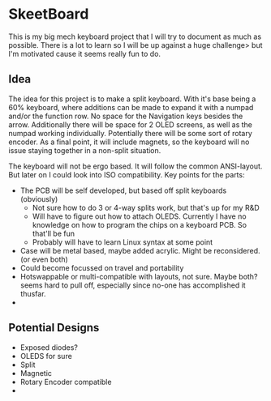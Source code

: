 # SkeetBoard

This is my big mech keyboard project that I will try to document as much as possible. There is a lot to learn so I will be up against a huge challenge>
but I'm motivated cause it seems really fun to do.

## Idea

The idea for this project is to make a split keyboard. With it's base being a 60% keyboard, where additions can be made to expand it with a numpad and/or the function row.
No space for the Navigation keys besides the arrow. 
Additionally there will be space for 2 OLED screens, as well as the numpad working individually. Potentially there will be some sort of rotary encoder.
As a final point, it will include magnets, so the keyboard will no issue staying together in a non-split situation.

The keyboard will not be ergo based. It will follow the common ANSI-layout. But later on I could look into ISO compatibility. 
Key points for the parts:
- The PCB will be self developed, but based off split keyboards (obviously)
  - Not sure how to do 3 or 4-way splits work, but that's up for my R&D
  - Will have to figure out how to attach OLEDS. Currently I have no knowledge on how to program the chips on a keyboard PCB. So that'll be fun
  - Probably will have to learn Linux syntax at some point
- Case will be metal based, maybe added acrylic. Might be reconsidered. (or even both) 
- Could become focussed on travel and portability
- Hotswappable or multi-compatible with layouts, not sure. Maybe both? seems hard to pull off, especially since no-one has accomplished it thusfar.
- 

## Potential Designs
- Exposed diodes?
- OLEDS for sure
- Split
- Magnetic
- Rotary Encoder compatible
- 
